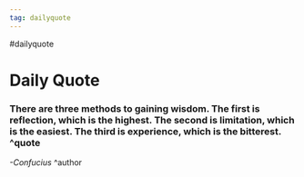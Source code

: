 ```yaml
---
tag: dailyquote
---
```


#dailyquote

# Daily Quote

### There are three methods to gaining wisdom. The first is reflection, which is the highest. The second is limitation, which is the easiest. The third is experience, which is the bitterest. ^quote
*-Confucius* ^author
